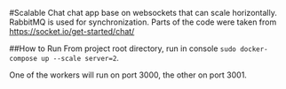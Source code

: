 #Scalable Chat
chat app base on websockets that can scale horizontally. RabbitMQ is used for synchronization.
Parts of the code were taken from https://socket.io/get-started/chat/ 

##How to Run
From project root directory, run in console `sudo docker-compose up --scale server=2`.

One of the workers will run on port 3000, the other on port 3001. 


